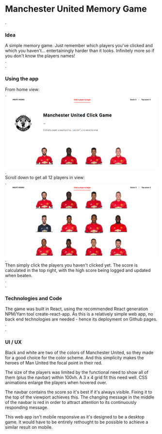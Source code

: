# Manchester United Memory Game
.
### Idea

A simple memory game. Just remember which players you've clicked and which you haven't... entertainingly harder than it looks. Infinitely more so if you don't know the players names!\
.\
.
### Using the app

From home view:\
.\
![alt text](src/images/homeView.png "Initial view")\
.\
Scroll down to get all 12 players in view:\
.\
![alt text](src/images/all12View.png "All 12 view")\
.\
Then simply click the players you haven't clicked yet. The score is calculated in the top right, with the high score being logged and updated when beaten.\
.\
.
### Technologies and Code

The game was built in React, using the recommended React generation NPM/Yarn tool create-react-app. As this is a relatively simple web app, no back end technologies are needed - hence its deployment on Github pages.\
.\
.
### UI / UX

Black and white are two of the colors of Manchester United, so they made for a good choice for the color scheme. And this simplicity makes the heroes of Man United the focal point in their red.

The size of the players was limited by the functional need to show all of them (plus the navbar) within 100vh. A 3 x 4 grid fit this need well. CSS animations enlarge the players when hovered over.

The navbar contains the score so it's best if it's always visible. Fixing it to the top of the viewport achieves this. The changing message in the middle of the navbar is red in order to attract attention to its continuously responding message.

This web app isn't mobile responsive as it's designed to be a desktop game. It would have to be entirely rethought to be possible to achieve a similar result on mobile.
